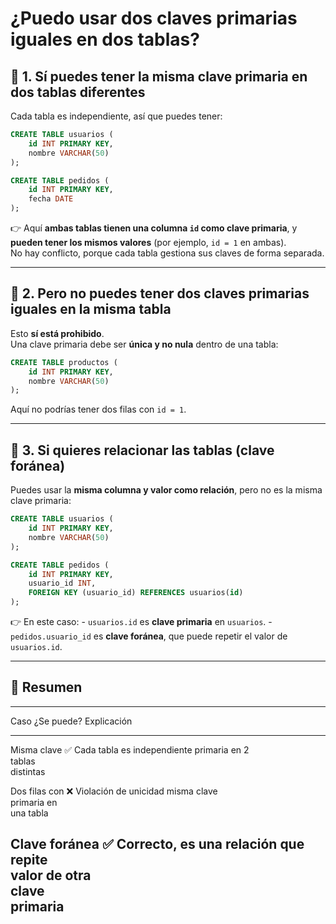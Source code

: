 # ¿Puedo usar dos claves primarias iguales en dos tablas?

## 🔹 1. Sí puedes tener la misma clave primaria en dos tablas diferentes

Cada tabla es independiente, así que puedes tener:

``` sql
CREATE TABLE usuarios (
    id INT PRIMARY KEY,
    nombre VARCHAR(50)
);

CREATE TABLE pedidos (
    id INT PRIMARY KEY,
    fecha DATE
);
```

👉 Aquí **ambas tablas tienen una columna `id` como clave primaria**, y
**pueden tener los mismos valores** (por ejemplo, `id = 1` en ambas).\
No hay conflicto, porque cada tabla gestiona sus claves de forma
separada.

------------------------------------------------------------------------

## 🔹 2. Pero no puedes tener dos claves primarias iguales en la misma tabla

Esto **sí está prohibido**.\
Una clave primaria debe ser **única y no nula** dentro de una tabla:

``` sql
CREATE TABLE productos (
    id INT PRIMARY KEY,
    nombre VARCHAR(50)
);
```

Aquí no podrías tener dos filas con `id = 1`.

------------------------------------------------------------------------

## 🔹 3. Si quieres relacionar las tablas (clave foránea)

Puedes usar la **misma columna y valor como relación**, pero no es la
misma clave primaria:

``` sql
CREATE TABLE usuarios (
    id INT PRIMARY KEY,
    nombre VARCHAR(50)
);

CREATE TABLE pedidos (
    id INT PRIMARY KEY,
    usuario_id INT,
    FOREIGN KEY (usuario_id) REFERENCES usuarios(id)
);
```

👉 En este caso: - `usuarios.id` es **clave primaria** en `usuarios`. -
`pedidos.usuario_id` es **clave foránea**, que puede repetir el valor de
`usuarios.id`.

------------------------------------------------------------------------

## 🔹 Resumen

  -----------------------------------------------------------------------
  Caso          ¿Se puede?                   Explicación
  ------------- ---------------------------- ----------------------------
  Misma clave   ✅                           Cada tabla es independiente
  primaria en 2                              
  tablas                                     
  distintas                                  

  Dos filas con ❌                           Violación de unicidad
  misma clave                                
  primaria en                                
  una tabla                                  

  Clave foránea ✅                           Correcto, es una relación
  que repite                                 
  valor de otra                              
  clave                                      
  primaria                                   
  -----------------------------------------------------------------------

